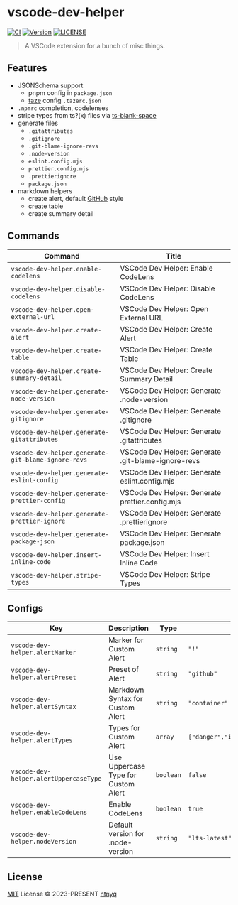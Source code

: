 # vscode-dev-helper

[![CI](https://github.com/ntnyq/vscode-dev-helper/workflows/CI/badge.svg)](https://github.com/ntnyq/vscode-dev-helper/actions)
[![Version](https://img.shields.io/visual-studio-marketplace/v/ntnyq.vscode-dev-helper)](https://marketplace.visualstudio.com/items/ntnyq.vscode-dev-helper)
[![LICENSE](https://img.shields.io/github/license/ntnyq/vscode-dev-helper.svg)](https://github.com/ntnyq/vscode-dev-helper/blob/main/LICENSE)

> A VSCode extension for a bunch of misc things.

## Features

- JSONSchema support
  - pnpm config in `package.json`
  - [taze](https://github.com/antfu-collective/taze) config `.tazerc.json`
- `.npmrc` completion, codelenses
- stripe types from ts?(x) files via [ts-blank-space](https://github.com/bloomberg/ts-blank-space)
- generate files
  - `.gitattributes`
  - `.gitignore`
  - `.git-blame-ignore-revs`
  - `.node-version`
  - `eslint.config.mjs`
  - `prettier.config.mjs`
  - `.prettierignore`
  - `package.json`
- markdown helpers
  - create alert, default [GitHub](https://github.com/orgs/community/discussions/16925) style
  - create table
  - create summary detail

## Commands

<!-- commands -->

| Command                                            | Title                                              |
| -------------------------------------------------- | -------------------------------------------------- |
| `vscode-dev-helper.enable-codelens`                | VSCode Dev Helper: Enable CodeLens                 |
| `vscode-dev-helper.disable-codelens`               | VSCode Dev Helper: Disable CodeLens                |
| `vscode-dev-helper.open-external-url`              | VSCode Dev Helper: Open External URL               |
| `vscode-dev-helper.create-alert`                   | VSCode Dev Helper: Create Alert                    |
| `vscode-dev-helper.create-table`                   | VSCode Dev Helper: Create Table                    |
| `vscode-dev-helper.create-summary-detail`          | VSCode Dev Helper: Create Summary Detail           |
| `vscode-dev-helper.generate-node-version`          | VSCode Dev Helper: Generate .node-version          |
| `vscode-dev-helper.generate-gitignore`             | VSCode Dev Helper: Generate .gitignore             |
| `vscode-dev-helper.generate-gitattributes`         | VSCode Dev Helper: Generate .gitattributes         |
| `vscode-dev-helper.generate-git-blame-ignore-revs` | VSCode Dev Helper: Generate .git-blame-ignore-revs |
| `vscode-dev-helper.generate-eslint-config`         | VSCode Dev Helper: Generate eslint.config.mjs      |
| `vscode-dev-helper.generate-prettier-config`       | VSCode Dev Helper: Generate prettier.config.mjs    |
| `vscode-dev-helper.generate-prettier-ignore`       | VSCode Dev Helper: Generate .prettierignore        |
| `vscode-dev-helper.generate-package-json`          | VSCode Dev Helper: Generate package.json           |
| `vscode-dev-helper.insert-inline-code`             | VSCode Dev Helper: Insert Inline Code              |
| `vscode-dev-helper.stripe-types`                   | VSCode Dev Helper: Stripe Types                    |

<!-- commands -->

## Configs

<!-- configs -->

| Key                                    | Description                         | Type      | Default                                       |
| -------------------------------------- | ----------------------------------- | --------- | --------------------------------------------- |
| `vscode-dev-helper.alertMarker`        | Marker for Custom Alert             | `string`  | `"!"`                                         |
| `vscode-dev-helper.alertPreset`        | Preset of Alert                     | `string`  | `"github"`                                    |
| `vscode-dev-helper.alertSyntax`        | Markdown Syntax for Custom Alert    | `string`  | `"container"`                                 |
| `vscode-dev-helper.alertTypes`         | Types for Custom Alert              | `array`   | `["danger","info","success","tip","warning"]` |
| `vscode-dev-helper.alertUppercaseType` | Use Uppercase Type for Custom Alert | `boolean` | `false`                                       |
| `vscode-dev-helper.enableCodeLens`     | Enable CodeLens                     | `boolean` | `true`                                        |
| `vscode-dev-helper.nodeVersion`        | Default version for .node-version   | `string`  | `"lts-latest"`                                |

<!-- configs -->

## License

[MIT](./LICENSE) License © 2023-PRESENT [ntnyq](https://github.com/ntnyq)
